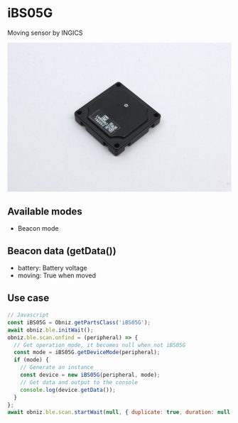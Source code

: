 # iBS05G

Moving sensor by INGICS

![](image.jpg)

## Available modes

- Beacon mode

## Beacon data (getData())

- battery: Battery voltage
- moving: True when moved

## Use case

```javascript
// Javascript
const iBS05G = Obniz.getPartsClass('iBS05G');
await obniz.ble.initWait();
obniz.ble.scan.onfind = (peripheral) => {
  // Get operation mode, it becomes null when not iBS05G
  const mode = iBS05G.getDeviceMode(peripheral);
  if (mode) {
    // Generate an instance
    const device = new iBS05G(peripheral, mode);
    // Get data and output to the console
    console.log(device.getData());
  }
};
await obniz.ble.scan.startWait(null, { duplicate: true, duration: null });
```
